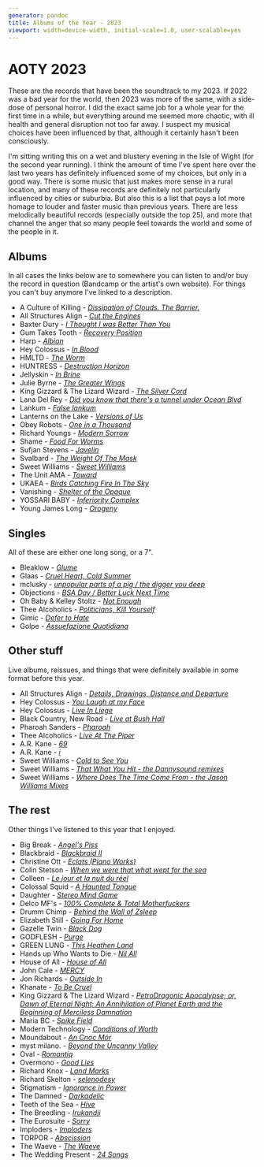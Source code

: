 ```yaml
---
generator: pandoc
title: Albums of the Year - 2023
viewport: width=device-width, initial-scale=1.0, user-scalable=yes
---
```


# AOTY 2023

These are the records that have been the soundtrack to my 2023. If 2022
was a bad year for the world, then 2023 was more of the same, with a
side-dose of personal horror. I did the exact same job for a whole year
for the first time in a while, but everything around me seemed more
chaotic, with ill health and general disruption not too far away. I
suspect my musical choices have been influenced by that, although it
certainly hasn't been consciously.

I'm sitting writing this on a wet and blustery evening in the Isle of
Wight (for the second year running). I think the amount of time I've
spent here over the last two years has definitely influenced some of my
choices, but only in a good way. There is some music that just makes
more sense in a rural location, and many of these records are definitely
not particularly influenced by cities or suburbia. But also this is a
list that pays a lot more homage to louder and faster music than
previous years. There are less melodically beautiful records (especially
outside the top 25), and more that channel the anger that so many people
feel towards the world and some of the people in it.

## Albums

In all cases the links below are to somewhere you can listen to and/or
buy the record in question (Bandcamp or the artist's own website). For
things you can't buy anymore I've linked to a description.

-   A Culture of Killing - [*Dissipation of Clouds. The
    Barrier.*](https://acultureofkilling.bandcamp.com/album/dissipation-of-clouds-the-barrier)
-   All Structures Align - [*Cut the
    Engines*](https://allstructuresalign.bandcamp.com/album/cut-the-engines)
-   Baxter Dury - [*I Thought I was Better Than
    You*](https://baxterdury.bandcamp.com/album/i-thought-i-was-better-than-you)
-   Gum Takes Tooth - [*Recovery
    Position*](https://gumtakestooth.bandcamp.com/album/recovery-position)
-   Harp - [*Albion*](https://harpband.bandcamp.com/album/albion)
-   Hey Colossus - [*In
    Blood*](https://heycolossus.bandcamp.com/album/in-blood)
-   HMLTD - [*The Worm*](https://hmltd.bandcamp.com/album/the-worm)
-   HUNTRESS - [*Destruction
    Horizon*](https://brawlrecords.bandcamp.com/album/destruction-horizon-2)
-   Jellyskin - [*In
    Brine*](https://jellyskin.bandcamp.com/album/in-brine)
-   Julie Byrne - [*The Greater
    Wings*](https://juliembyrne.bandcamp.com/album/the-greater-wings)
-   King Gizzard & The Lizard Wizard - [*The Silver
    Cord*](https://kinggizzard.bandcamp.com/album/the-silver-cord)
-   Lana Del Rey - [*Did you know that there's a tunnel under Ocean
    Blvd*](https://www.theguardian.com/music/2023/dec/15/the-50-best-albums-of-2023-no-6-lana-del-rey-did-you-know-that-theres-a-tunnel-under-ocean-blvd)
-   Lankum - [*False
    lankum*](https://lankum.bandcamp.com/album/false-lankum)
-   Lanterns on the Lake - [*Versions of
    Us*](https://lanternsonthelake.bandcamp.com/album/versions-of-us)
-   Obey Robots - [*One in a
    Thousand*](https://penfriendrocks.bandcamp.com/album/one-in-a-thousand-2)
-   Richard Youngs - [*Modern
    Sorrow*](https://blacktruffle.bandcamp.com/album/modern-sorrow)
-   Shame - [*Food For
    Worms*](https://shamebanduk.bandcamp.com/album/food-for-worms)
-   Sufjan Stevens -
    [*Javelin*](https://sufjanstevens.bandcamp.com/album/javelin)
-   Svalbard - [*The Weight Of The
    Mask*](https://svalbard.bandcamp.com/album/the-weight-of-the-mask)
-   Sweet Williams - [*Sweet
    Williams*](https://sweetwilliams.bandcamp.com/album/sweet-williams-2)
-   The Unit AMA -
    [*Toward*](https://theunitama.bandcamp.com/album/toward)
-   UKAEA - [*Birds Catching Fire In The
    Sky*](https://ukaea.bandcamp.com/album/birds-catching-fire-in-the-sky-2)
-   Vanishing - [*Shelter of the
    Opaque*](https://thequietus.com/articles/33357-vanishing-interview)
-   YOSSARI BABY - [*Inferiority
    Complex*](https://yossaribaby.bandcamp.com/album/inferiority-complex)
-   Young James Long -
    [*Orogeny*](https://youngjameslongband.bandcamp.com/album/orogeny-2)

## Singles

All of these are either one long song, or a 7".

-   Bleaklow - [*Glume*](https://bleaklownoise.bandcamp.com/album/glume)
-   Glaas - [*Cruel Heart, Cold
    Summer*](https://staticshockrecords.bandcamp.com/album/cruel-heart-cold-summer)
-   mclusky - [*unpopular parts of a pig / the digger you
    deep*](https://mcluskymclusky.bandcamp.com/album/unpopular-parts-of-a-pig-the-digger-you-deep)
-   Objections - [*BSA Day / Better Luck Next
    Time*](https://objections.bandcamp.com/album/bsa-day-better-luck-next-time)
-   Oh Baby & Kelley Stoltz - [*Not
    Enough*](https://state51.greedbag.com/buy/singularity-11-not-enough/)
-   Thee Alcoholics - [*Politicians, Kill
    Yourself*](https://thee-alcoholics.bandcamp.com/album/politicians-kill-yourself)
-   Gimic - [*Defer to
    Hate*](https://gimic.bandcamp.com/album/defer-to-hate)
-   Golpe - [*Assuefazione
    Quotidiana*](https://staticshockrecords.bandcamp.com/album/assuefazione-quotidiana)

## Other stuff

Live albums, reissues, and things that were definitely available in some
format before this year.

-   All Structures Align - [*Details, Drawings, Distance and
    Departure*](https://allstructuresalign.bandcamp.com/album/details-drawings-distance-and-departure)
-   Hey Colossus - [*You Laugh at my
    Face*](https://heycolossus.bandcamp.com/album/you-laugh-at-my-face)
-   Hey Colossus - [*Live In
    Liege*](https://heycolossus.bandcamp.com/album/live-in-liege-2)
-   Black Country, New Road - [*Live at Bush
    Hall*](https://blackcountrynewroad.bandcamp.com/album/live-at-bush-hall)
-   Pharoah Sanders -
    [*Pharoah*](https://pharoahsanders.bandcamp.com/album/pharoah)
-   Thee Alcoholics - [*Live At The
    Piper*](https://thee-alcoholics.bandcamp.com/album/live-at-the-piper)
-   A.R. Kane - [*69*](https://arkaneband.bandcamp.com/album/69)
-   A.R. Kane - [*i*](https://arkaneband.bandcamp.com/album/i)
-   Sweet Williams - [*Cold to See
    You*](https://www.last.fm/music/Sweet+Williams/Cold+to+See+You)
-   Sweet Williams - [*That What You Hit - the Dannysound
    remixes*](https://sweetwilliams.bandcamp.com/album/that-what-you-hit-the-dannysound-remixes)
-   Sweet Williams - [*Where Does The Time Come From - the Jason
    Williams
    Mixes*](https://sweetwilliams.bandcamp.com/album/where-does-the-time-come-from-the-jason-williams-mixes)

## The rest

Other things I've listened to this year that I enjoyed.

-   Big Break - [*Angel's
    Piss*](https://big-break.bandcamp.com/album/angels-piss)
-   Blackbraid - [*Blackbraid
    II*](https://blackbraid.bandcamp.com/album/blackbraid-ii)
-   Christine Ott - [*Eclats (Piano
    Works)*](https://christineott.bandcamp.com/album/eclats-piano-works)
-   Colin Stetson - [*When we were that what wept for the
    sea*](https://colinstetson.bandcamp.com/album/when-we-were-that-what-wept-for-the-sea)
-   Colleen - [*Le jour et la nuit du
    r​é​el*](https://colleencolleen.bandcamp.com/album/le-jour-et-la-nuit-du-r-el)
-   Colossal Squid - [*A Haunted
    Tongue*](https://adambettscolossalsquid.bandcamp.com/album/a-haunted-tongue)
-   Daughter - [*Stereo Mind
    Game*](https://pitchfork.com/reviews/albums/daughter-stereo-mind-game/)
-   Delco MF's - [*100% Complete & Total
    Motherfuckers*](https://staticshockrecords.bandcamp.com/album/100-complete-total-motherfuckers)
-   Drumm Chimp - [*Behind the Wall of
    Zsleep*](https://drummchimp.bandcamp.com/album/behind-the-wall-of-zzleep)
-   Elizabeth Still - [*Going For
    Home*](https://estill.bandcamp.com/album/going-for-home)
-   Gazelle Twin - [*Black
    Dog*](https://gazelletwin.bandcamp.com/album/black-dog)
-   GODFLESH - [*Purge*](https://godflesh1.bandcamp.com/album/purge)
-   GREEN LUNG - [*This Heathen
    Land*](https://greenlung.bandcamp.com/album/this-heathen-land)
-   Hands up Who Wants to Die - [*Nil
    All*](https://handsupwhowantstodie.bandcamp.com/album/nil-all)
-   House of All - [*House of
    All*](https://houseofall.bandcamp.com/album/house-of-all)
-   John Cale -
    [*MERCY*](https://pitchfork.com/reviews/albums/john-cale-mercy/)
-   Jon Richards - [*Outside
    In*](https://jon-richards.bandcamp.com/album/outside-in)
-   Khanate - [*To Be
    Cruel*](https://khanate.bandcamp.com/album/to-be-cruel)
-   King Gizzard & The Lizard Wizard - [*PetroDragonic Apocalypse; or,
    Dawn of Eternal Night: An Annihilation of Planet Earth and the
    Beginning of Merciless
    Damnation*](https://kinggizzard.bandcamp.com/album/petrodragonic-apocalypse-or-dawn-of-eternal-night-an-annihilation-of-planet-earth-and-the-beginning-of-merciless-damnation)
-   Maria BC - [*Spike
    Field*](https://mariabc.bandcamp.com/album/spike-field)
-   Modern Technology - [*Conditions of
    Worth*](https://modern-technology.bandcamp.com/album/conditions-of-worth)
-   Moundabout - [*An Cnoc
    Mór*](https://moundabout.bandcamp.com/album/an-cnoc-m-r)
-   myst milano. - [*Beyond the Uncanny
    Valley*](https://mystmilano.bandcamp.com/album/beyond-the-uncanny-valley)
-   Oval - [*Romantiq*](https://oval.bandcamp.com/album/romantiq)
-   Overmono - [*Good
    Lies*](https://overmono.bandcamp.com/album/good-lies)
-   Richard Knox - [*Land
    Marks*](https://slowsecret.bandcamp.com/album/land-marks)
-   Richard Skelton -
    [*selenodesy*](https://phantomlimblabel.bandcamp.com/album/selenodesy)
-   Stigmatism - [*Ignorance in
    Power*](https://staticshockrecords.bandcamp.com/album/ignorance-in-power)
-   The Damned -
    [*Darkadelic*](https://www.loudersound.com/reviews/the-damned-darkadelic-album-review)
-   Teeth of the Sea -
    [*Hive*](https://teethofthesea.bandcamp.com/album/hive)
-   The Breedling -
    [*Irukandji*](https://thebreedling.bandcamp.com/album/irukandji)
-   The Eurosuite -
    [*Sorry*](https://humanworth.bandcamp.com/album/sorry)
-   Imploders -
    [*Imploders*](https://staticshockrecords.bandcamp.com/album/imploders)
-   TORPOR -
    [*Abscission*](https://humanworth.bandcamp.com/album/abscission)
-   The Waeve - [*The
    Waeve*](https://thewaeve.bandcamp.com/album/the-waeve)
-   The Wedding Present - [*24
    Songs*](https://hhbtm.bandcamp.com/album/24-songs)
